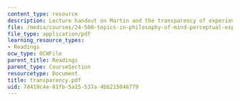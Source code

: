 ```yaml
---
content_type: resource
description: Lecture handout on Martin and the transparency of experience.
file: /media/courses/24-500-topics-in-philosophy-of-mind-perceptual-experience-spring-2007/7d419c4e81fb5a15537a4bb215046779_transparency.pdf
file_type: application/pdf
learning_resource_types:
- Readings
ocw_type: OCWFile
parent_title: Readings
parent_type: CourseSection
resourcetype: Document
title: transparency.pdf
uid: 7d419c4e-81fb-5a15-537a-4bb215046779
---
```

